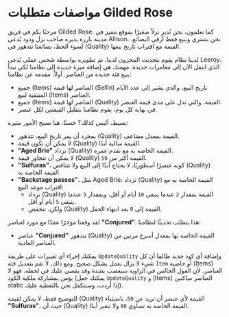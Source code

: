 # مواصفات متطلبات Gilded Rose

مرحبًا بكم في فريق Gilded Rose. كما تعلمون، نحن نُدير نزلاً صغيرًا بموقع مميز في مدينة بارزة يديره صاحب نزل ودود يُدعى Allison. نحن نشتري ونبيع فقط أرقى البضائع.
لسوء الحظ، بضائعنا تتدهور في (Quality) القيمة مع اقتراب تاريخ بيعها.

لدينا نظام يقوم بتحديث المخزون لدينا. تم تطويره بواسطة شخص عملي يُدعى Leeroy، الذي انتقل الآن إلى مغامرات جديدة.
مهمتك هي إضافة ميزة جديدة إلى نظامنا لكي نبدأ ببيع فئة جديدة من العناصر. أولاً، مقدمة عن نظامنا:

- جميع (Items) العناصر لها قيمة (SellIn) تاريخ البيع، والذي يشير إلى عدد الأيام المتبقية لبيع (Items) العناصر.
- جميع (Items) العناصر لها قيمة (Quality) القيمة، والتي تدل على مدى قيمة العنصر.
- في نهاية كل يوم، يقوم نظامنا بتقليل القيمتين لكل عنصر.

بسيط، أليس كذلك؟ حسنًا، هنا تصبح الأمور مثيرة:

- بمجرد أن يمر تاريخ البيع، تتدهور (Quality) القيمة بمعدل مضاعف.
- لا يمكن أن تكون قيمة (Quality) القيمة سالبة أبدًا.
- __"Aged Brie"__ تزداد (Quality) القيمة الخاصة به مع تقدم عمره.
- لا يمكن أن تتجاوز قيمة (Quality) القيمة أكثر من `50`.
- __"Sulfuras"__، كونه عنصرًا أسطوريًا، لا يحتاج أبدًا إلى البيع ولا تتناقص (Quality) القيمة الخاصة به.
- __"Backstage passes"__، مثل Aged Brie، تزداد (Quality) القيمة الخاصة به مع اقتراب موعد البيع:
  - تزداد (Quality) القيمة بمقدار `2` عندما يتبقى `10` أيام أو أقل، وبمقدار `3` عندما يتبقى `5` أيام أو أقل.
  - ولكن، تنخفض (Quality) القيمة إلى `0` بعد انتهاء الحفل.

لقد وقعنا مؤخرًا عقدًا مع مورد لعناصر __"Conjured"__. هذا يتطلب تحديثًا لنظامنا:

- عناصر __"Conjured"__ تتدهور (Quality) القيمة الخاصة بها بمعدل أسرع مرتين من العناصر العادية.

يمكنك إجراء أي تغييرات على طريقة `UpdateQuality` وإضافة أي كود جديد طالما أن كل شيء لا يزال يعمل بشكل صحيح. ومع ذلك، لا تقم بتعديل فئة `Item` أو خاصية (Items) العناصر، لأن الغول الجالس في الزاوية سيغضب بشدة وقد يقضي عليك في لحظة، فهو لا يؤمن بمشاركة ملكية الكود (يمكنك جعل `UpdateQuality` و (Items) العناصر ساكنين static إذا أردت، وسنتكفل نحن بالتغطية عليك).

للتوضيح فقط، لا يمكن لقيمة (Quality) القيمة لأي عنصر أن تزيد عن `50`، باستثناء __"Sulfuras"__، حيث أن (Quality) القيمة الخاصة به تساوي `80` ولا تتغير أبدًا.
